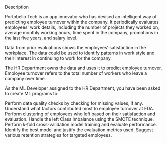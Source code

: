 Description

Portobello Tech is an app innovator who has devised an intelligent way of predicting employee turnover within the company. It periodically evaluates employees' work details, including the number of projects they worked on, average monthly working hours, time spent in the company, promotions in the last five years, and salary level.

Data from prior evaluations shows the employees’ satisfaction in the workplace. The data could be used to identify patterns in work style and their interest in continuing to work for the company.

The HR Department owns the data and uses it to predict employee turnover. Employee turnover refers to the total number of workers who leave a company over time.

As the ML Developer assigned to the HR Department, you have been asked to create ML programs to:

Perform data quality checks by checking for missing values, if any.
Understand what factors contributed most to employee turnover at EDA.
Perform clustering of employees who left based on their satisfaction and evaluation.
Handle the left Class Imbalance using the SMOTE technique.
Perform k-fold cross-validation model training and evaluate performance.
Identify the best model and justify the evaluation metrics used.
Suggest various retention strategies for targeted employees.
